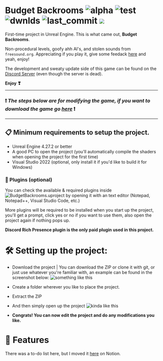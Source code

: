 # Budget Backrooms ![alpha](https://img.shields.io/github/v/release/DavidJoacaRo/Budget-Backrooms?include_prereleases) ![test](https://img.shields.io/github/repo-size/DavidJoacaRo/Budget-Backrooms) ![dwnlds](https://img.shields.io/github/downloads/DavidJoacaRo/Budget-Backrooms/total) ![last_commit](https://img.shields.io/github/last-commit/DavidJoacaRo/Budget-Backrooms/main) [![](https://dcbadge.vercel.app/api/server/WVuTB56ag4?style=flat&theme=default-inverted)](https://discord.gg/WVuTB56ag4)
First-time project in Unreal Engine. This is what came out, **Budget Backrooms**.

Non-procedural levels, goofy ahh AI's, and stolen sounds from `freesound.org`. Appreciating if you play it, give some feedack  [here](https://forms.gle/KpLdoD4cHb7tFGoo6) and yeah, enjoy!

The development and sweaty update side of this game can be found on the [Discord Server](https://discord.gg/WVuTB56ag4) (even though the server is dead).

**Enjoy ❣**

___

### ❗ **_The steps below are for modifying the game, if you want to download the game go [here](https://github.com/DavidJoacaRo/Budget-Backrooms/releases)_** ❗

___

## 📋 Minimum requirements to setup the project.

* Unreal Engine 4.27.2 or better
* A good PC to open the project (you'll automatically compile the shaders when opening the project for the first time)
* Visual Studio 2022 (optional, only install it if you'd like to build it for Windows)

### 🔌 Plugins (optional)

You can check the available & required plugins inside ![BudgetBackrooms.uproject](https://github.com/DavidJoacaRo/Budget-Backrooms/blob/main/BudgetBackrooms.uproject) by opening it with an text editor (Notepad, Notepad++, Visual Studio Code, etc.)

More plugins will be required to be installed when you start up the project, you'll get a prompt, click yes or no if you want to use them, also open the project again if nothing pops up.

**Discord Rich Presence plugin is the only paid plugin used in this project.**


# 🛠 Setting up the project:

* Download the project | You can download the ZIP or clone it with git, or just use whatever you're familiar with, an example can be found in the screenshot below: ![something like this](https://cdn.upload.systems/uploads/qRf7X7qy.png)



* Create a folder wherever you like to place the project.
* Extract the ZIP
* And then simply open up the project ![kinda like this](https://cdn.upload.systems/uploads/rlCjlmMr.png)



* **Congrats! You can now edit the project and do any modifications you like.**

# 📔 Features
There was a to-do list here, but I moved it [here](https://debonair-roquefort-a00.notion.site/edb7d48c272949809fdd477942612e84?v=21d0a6ee219440918ecdd293aad7392a) on Notion.
